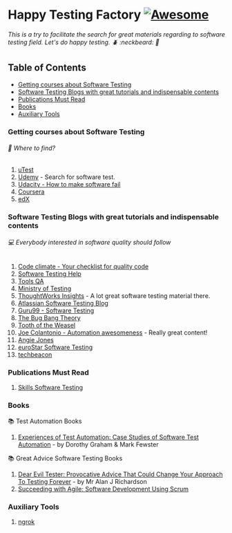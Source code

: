 # Happy Testing Factory [![Awesome](https://cdn.rawgit.com/sindresorhus/awesome/d7305f38d29fed78fa85652e3a63e154dd8e8829/media/badge.svg)](https://github.com/sindresorhus/awesome)

###### This is a try to facilitate the search for great materials regarding to software testing field. Let's do happy testing. :beetle: :neckbeard: :bug:

## Table of Contents

* [Getting courses about Software Testing](#getting-courses-about-software-testing)
* [Software Testing Blogs with great tutorials and indispensable contents](#software-testing-blogs-with-great-tutorials-and-indispensable-contents)
* [Publications Must Read](#publications-must-read)
* [Books](#books)
* [Auxiliary Tools](#auxiliary-tools)

### Getting courses about Software Testing
###### :pencil: Where to find?
1.  [uTest](https://www.utest.com/courses)
2.  [Udemy](https://www.udemy.com) - Search for software test.
3.  [Udacity - How to make software fail](https://br.udacity.com/course/software-testing--cs258/)
4.  [Coursera](https://www.coursera.org)
5.  [edX](https://www.edx.org)


### Software Testing Blogs with great tutorials and indispensable contents
###### :computer: Everybody interested in software quality should follow 
1. [Code climate - Your checklist for quality code](blog.codeclimate.com)
2. [Software Testing Help](http://www.softwaretestinghelp.com/)
3. [Tools QA](http://toolsqa.com/category/blogs/)
4. [Ministry of Testing](https://www.ministryoftesting.com/)
5. [ThoughtWorks Insights](https://www.thoughtworks.com/insights/software-testing) - A lot great software testing material there.
6. [Atlassian Software Testing Blog](https://www.atlassian.com/software-testing)
7. [Guru99 - Software Testing](https://www.guru99.com/software-testing.html)
8. [The Bug Bang Theory](http://www.bugbang.com.br)
9. [Tooth of the Weasel](http://angryweasel.com/blog/)
10. [Joe Colantonio - Automation awesomeness](https://www.joecolantonio.com/) - Really great content!
11. [Angie Jones](http://www.angiejones.tech/)
12. [euroStar Software Testing](https://huddle.eurostarsoftwaretesting.com/)
13. [techbeacon](https://learn.techbeacon.com/)

### Publications Must Read 
1. [Skills Software Testing](https://huddle.eurostarsoftwaretesting.com/skills-software-testing/)


### Books
:books: Test Automation Books 
1. [Experiences of Test Automation: Case Studies of Software Test Automation](https://www.amazon.com/gp/product/0321754069/) - by Dorothy Graham & Mark Fewster
      
:books: Great Advice Software Testing Books
1. [Dear Evil Tester: Provocative Advice That Could Change Your Approach To Testing Forever](https://www.amazon.com/Dear-Evil-Tester-Provocative-Approach/dp/0956733271) - by Mr Alan J Richardson
2. [Succeeding with Agile: Software Development Using Scrum](https://www.amazon.com/gp/product/0321579364/ref=as_li_qf_sp_asin_il_tl?ie=UTF8&tag=joecol05-20&camp=1789&creative=9325&linkCode=as2&creativeASIN=0321579364&linkId=728328c4151aa219929704a2dd42d464)

### Auxiliary Tools
1. [ngrok](https://ngrok.com/)

